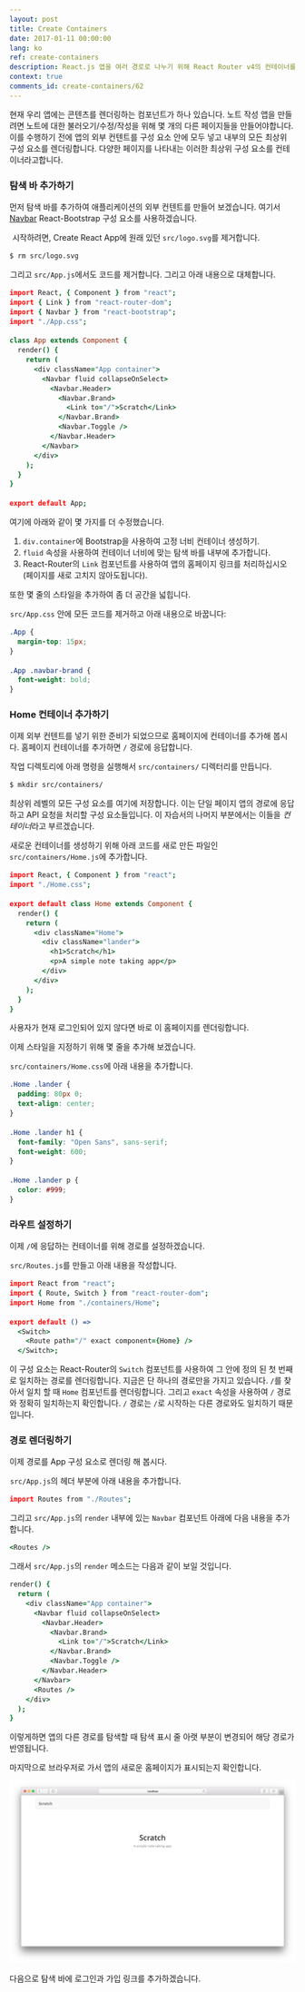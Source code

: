 ```yaml
---
layout: post
title: Create Containers
date: 2017-01-11 00:00:00
lang: ko
ref: create-containers
description: React.js 앱을 여러 경로로 나누기 위해 React Router v4의 컨테이너를 사용하여 구조화 할 것이다. 또한 Navbar React-Bootstrap 구성 요소를 App 컨테이너에 추가 할 예정입니다.
context: true
comments_id: create-containers/62
---
```


현재 우리 앱에는 콘텐츠를 렌더링하는 컴포넌트가 하나 있습니다. 노트 작성 앱을 만들려면 노트에 대한 불러오기/수정/작성을 위해 몇 개의 다른 페이지들을 만들어야합니다. 이를 수행하기 전에 앱의 외부 컨텐트를 구성 요소 안에 모두 넣고 내부의 모든 최상위 구성 요소를 렌더링합니다. 다양한 페이지를 나타내는 이러한 최상위 구성 요소를 컨테이너라고합니다.

### 탐색 바 추가하기

먼저 탐색 바를 추가하여 애플리케이션의 외부 컨텐트를 만들어 보겠습니다. 여기서 [Navbar](https://react-bootstrap.github.io/components/navbar/) React-Bootstrap 구성 요소를 사용하겠습니다.

<img class = "code-marker" src="/assets/s.png"/> 시작하려면, Create React App에 원래 있던 `src/logo.svg`를 제거합니다.

``` bash
$ rm src/logo.svg
```

<img class="code-marker" src="/assets/s.png" />그리고 `src/App.js`에서도 코드를 제거합니다. 그리고 아래 내용으로 대체합니다.

``` coffee
import React, { Component } from "react";
import { Link } from "react-router-dom";
import { Navbar } from "react-bootstrap";
import "./App.css";

class App extends Component {
  render() {
    return (
      <div className="App container">
        <Navbar fluid collapseOnSelect>
          <Navbar.Header>
            <Navbar.Brand>
              <Link to="/">Scratch</Link>
            </Navbar.Brand>
            <Navbar.Toggle />
          </Navbar.Header>
        </Navbar>
      </div>
    );
  }
}

export default App;
```

여기에 아래와 같이 몇 가지를 더 수정했습니다.

1. `div.container`에 Bootstrap을 사용하여 고정 너비 컨테이너 생성하기.
2. `fluid` 속성을 사용하여 컨테이너 너비에 맞는 탐색 바를 내부에 추가합니다.
3. React-Router의 `Link` 컴포넌트를 사용하여 앱의 홈페이지 링크를 처리하십시오 (페이지를 새로 고치지 않아도됩니다).

또한 몇 줄의 스타일을 추가하여 좀 더 공간을 넓힙니다.

<img class="code-marker" src="/assets/s.png" />`src/App.css` 안에 모든 코드를 제거하고 아래 내용으로 바꿉니다:

``` css
.App {
  margin-top: 15px;
}

.App .navbar-brand {
  font-weight: bold;
}
```

### Home 컨테이너 추가하기 

이제 외부 컨텐트를 넣기 위한 준비가 되었으므로 홈페이지에 컨테이너를 추가해 봅시다. 홈페이지 컨테이너를 추가하면 `/` 경로에 응답합니다.

<img class="code-marker" src="/assets/s.png" />작업 디렉토리에 아래 명령을 실행해서 `src/containers/` 디렉터리를 만듭니다.

``` bash
$ mkdir src/containers/
```

최상위 레벨의 모든 구성 요소를 여기에 저장합니다. 이는 단일 페이지 앱의 경로에 응답하고 API 요청을 처리할 구성 요소들입니다. 이 자습서의 나머지 부분에서는 이들을 *컨테이너*라고 부르겠습니다.

<img class="code-marker" src="/assets/s.png" />새로운 컨테이너를 생성하기 위해 아래 코드를 새로 만든 파일인 `src/containers/Home.js`에 추가합니다.

``` coffee
import React, { Component } from "react";
import "./Home.css";

export default class Home extends Component {
  render() {
    return (
      <div className="Home">
        <div className="lander">
          <h1>Scratch</h1>
          <p>A simple note taking app</p>
        </div>
      </div>
    );
  }
}
```

사용자가 현재 로그인되어 있지 않다면 바로 이 홈페이지를 렌더링합니다.

이제 스타일을 지정하기 위해 몇 줄을 추가해 보겠습니다.

<img class="code-marker" src="/assets/s.png" />`src/containers/Home.css`에 아래 내용을 추가합니다.

``` css
.Home .lander {
  padding: 80px 0;
  text-align: center;
}

.Home .lander h1 {
  font-family: "Open Sans", sans-serif;
  font-weight: 600;
}

.Home .lander p {
  color: #999;
}
```

### 라우트 설정하기

이제 `/`에 응답하는 컨테이너를 위해 경로를 설정하겠습니다.

<img class="code-marker" src="/assets/s.png" />`src/Routes.js`를 만들고 아래 내용을 작성합니다.

``` coffee
import React from "react";
import { Route, Switch } from "react-router-dom";
import Home from "./containers/Home";

export default () =>
  <Switch>
    <Route path="/" exact component={Home} />
  </Switch>;
```

이 구성 요소는 React-Router의 `Switch` 컴포넌트를 사용하여 그 안에 정의 된 첫 번째로 일치하는 경로를 렌더링합니다. 지금은 단 하나의 경로만을 가지고 있습니다. `/`를 찾아서 일치 할 때 `Home` 컴포넌트를 렌더링합니다. 그리고 `exact` 속성을 사용하여 `/` 경로와 정확히 일치하는지 확인합니다. `/` 경로는 `/`로 시작하는 다른 경로와도 일치하기 때문입니다.

### 경로 렌더링하기 

이제 경로를 App 구성 요소로 렌더링 해 봅시다.

<img class="code-marker" src="/assets/s.png" />`src/App.js`의 헤더 부분에 아래 내용을 추가합니다.

``` coffee
import Routes from "./Routes";
```

<img class="code-marker" src="/assets/s.png" />그리고 `src/App.js`의 `render` 내부에 있는 `Navbar` 컴포넌트 아래에 다음 내용을 추가합니다.

``` coffee
<Routes />
```

그래서 `src/App.js`의 `render` 메소드는 다음과 같이 보일 것입니다.

``` coffee
render() {
  return (
    <div className="App container">
      <Navbar fluid collapseOnSelect>
        <Navbar.Header>
          <Navbar.Brand>
            <Link to="/">Scratch</Link>
          </Navbar.Brand>
          <Navbar.Toggle />
        </Navbar.Header>
      </Navbar>
      <Routes />
    </div>
  );
}
```

이렇게하면 앱의 다른 경로를 탐색할 때 탐색 표시 줄 아랫 부분이 변경되어 해당 경로가 반영됩니다.

마지막으로 브라우저로 가서 앱의 새로운 홈페이지가 표시되는지 확인합니다.

![새 홈페이지로드 스크린 샷](/assets/new-homepage-loaded.png)

다음으로 탐색 바에 로그인과 가입 링크를 추가하겠습니다.
